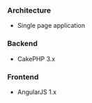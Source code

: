 ### Architecture

- Single page application

### Backend
	
- CakePHP 3.x

### Frontend	
	
- AngularJS 1.x

